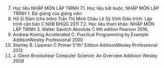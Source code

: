 7. Học liệu NHẬP MÔN LẬP TRÌNH
7.1. Học liệu bắt buộc: NHẬP MÔN LẬP TRÌNH 1. Bài giảng của giảng viên
2. Hồ Sĩ Đàm (chủ biên) Trần Thị Minh Châu Lê Sỹ Vinh Giáo trình: Lập trình căn bản C NXB ĐHQG 2011
7.2. Học liệu tham khảo: NHẬP MÔN LẬP TRÌNH 3. Walter Savitch Absolute C 6th edition Pearson 2016.
4. Andrew Koenig Accelerated C: Practical Programming by Example
AddisonWesley Professional 2000
5. Stanley B. Lippman C Primer 5^th^ Edition AddisonWesley
Professional 2012
6. J. Glenn Brookshear Computer Science: An Overview Addision
Wesley 2009
